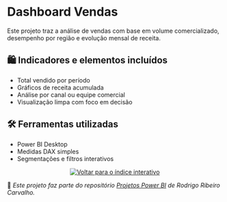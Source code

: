 # Dashboard Vendas

Este projeto traz a análise de vendas com base em volume comercializado, desempenho por região e evolução mensal de receita.

## 🛍️ Indicadores e elementos incluídos

- Total vendido por período
- Gráficos de receita acumulada
- Análise por canal ou equipe comercial
- Visualização limpa com foco em decisão

## 🛠️ Ferramentas utilizadas

- Power BI Desktop
- Medidas DAX simples
- Segmentações e filtros interativos
  

<p align="center">
  <a href="https://rodrigo-rrc.github.io/Projetos_BI/" target="_blank">
    <img src="https://img.shields.io/badge/⬅️ Voltar para o índice interativo-blue?style=for-the-badge" alt="Voltar para o índice interativo"/>
  </a>
</p>


📌 *Este projeto faz parte do repositório [Projetos Power BI](https://github.com/Rodrigo-RRC/Projetos_PowerBi) de Rodrigo Ribeiro Carvalho.*
